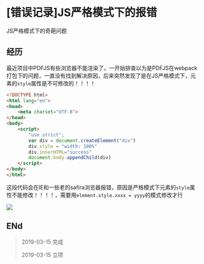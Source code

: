 # [错误记录]JS严格模式下的报错

JS严格模式下的奇葩问题

## 经历

最近项目中PDFJS有些浏览器不能渲染了，一开始排查以为是PDFJS在webpack打包下的问题，一直没有找到解决原因，后来突然发现了是在JS严格模式下，元素的`style`属性是不可修改的！！！！

``` html
<!DOCTYPE html>
<html lang="en">
<head>
    <meta charset="UTF-8">
</head>
<body>
    <script>
        "use strict";
        var div = document.createElement("div")
        div.style = "width: 100%"
        div.innerHTML="success"
        document.body.appendChild(div)
    </script>
</body>
</html>
```

这段代码会在IE和一些老的safira浏览器报错，原因是严格模式下元素的`style`属性不能修改！！！！，需要用`element.style.xxxx = yyyy`的模式修改才行

![](http://blog-cdn.chenxiyuan.fun/2019-3-15/88efe278-eadc-4276-ac68-69afa0c6954a.png)

## ENd

>   2019-03-15 完成
> 
>   2019-03-15 立项